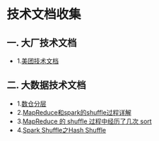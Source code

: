 # 技术文档收集
## 一. 大厂技术文档
* 1.[美团技术文档](https://tech.meituan.com/)  

## 二. 大数据技术文档
* 1.[数仓分层](https://www.alibabacloud.com/help/zh/doc-detail/154251.htm)
* 2.[MapReduce和spark的shuffle过程详解](https://www.cnblogs.com/duaner92/p/9574523.html)
* 3.[MapReduce 的 shuffle 过程中经历了几次 sort](https://www.cnblogs.com/bigband/p/13518507.html)
* 4.[Spark Shuffle之Hash Shuffle](https://www.kancloud.cn/jacksu/spark/119141)
